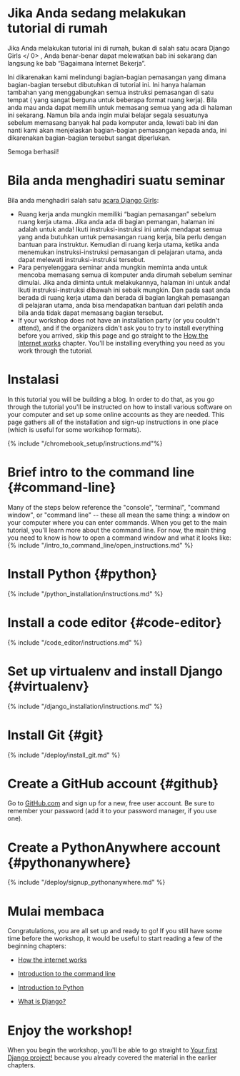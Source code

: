 # Jika Anda sedang melakukan tutorial di rumah

Jika Anda melakukan tutorial ini di rumah, bukan di salah satu acara  Django Girls </ 0> , Anda benar-benar dapat melewatkan bab ini sekarang dan langsung ke  bab “Bagaimana Internet Bekerja”.</p> 

Ini dikarenakan kami melindungi bagian-bagian pemasangan yang dimana bagian-bagian tersebut dibutuhkan di tutorial ini. Ini hanya halaman tambahan yang menggabungkan semua instruksi pemasangan di satu tempat ( yang sangat berguna untuk beberapa format ruang kerja). Bila anda mau anda dapat memilih untuk memasang semua yang ada di halaman ini sekarang. Namun bila anda ingin mulai belajar segala sesuatunya sebelum memasang banyak hal pada komputer anda, lewati bab ini dan nanti kami akan menjelaskan bagian-bagian pemasangan kepada anda, ini dikarenakan bagian-bagian tersebut sangat diperlukan.

Semoga berhasil!

# Bila anda menghadiri suatu seminar

Bila anda menghadiri salah satu [ acara Django Girls](https://djangogirls.org/events/):

* Ruang kerja anda mungkin memiliki “bagian pemasangan” sebelum ruang kerja utama. Jika anda ada di bagian pemangan, halaman ini adalah untuk anda! Ikuti instruksi-instruksi ini untuk mendapat semua yang anda butuhkan untuk pemasangan ruang kerja, bila perlu dengan bantuan para instruktur. Kemudian di ruang kerja utama, ketika anda menemukan instruksi-instruksi pemasangan di pelajaran utama, anda dapat melewati instruksi-instruksi tersebut.
* Para penyelenggara seminar anda mungkin meminta anda untuk mencoba memasang semua di komputer anda dirumah sebelum seminar dimulai. Jika anda diminta untuk melakukannya, halaman ini untuk anda! Ikuti instruksi-instruksi dibawah ini sebaik mungkin. Dan pada saat anda berada di ruang kerja utama dan berada di bagian langkah pemasangan di pelajaran utama, anda bisa mendapatkan bantuan dari pelatih anda bila anda tidak dapat memasang bagian tersebut.
* If your workshop does not have an installation party (or you couldn't attend), and if the organizers didn't ask you to try to install everything before you arrived, skip this page and go straight to the [How the Internet works](../how_the_internet_works/README.md) chapter. You'll be installing everything you need as you work through the tutorial.

# Instalasi

In this tutorial you will be building a blog. In order to do that, as you go through the tutorial you'll be instructed on how to install various software on your computer and set up some online accounts as they are needed. This page gathers all of the installation and sign-up instructions in one place (which is useful for some workshop formats).

<!--sec data-title="Chromebook setup (if you're using one)"
data-id="chromebook_setup" data-collapse=true ces--> {% include "/chromebook_setup/instructions.md"%} 

<!--endsec-->

# Brief intro to the command line {#command-line}

Many of the steps below reference the "console", "terminal", "command window", or "command line" -- these all mean the same thing: a window on your computer where you can enter commands. When you get to the main tutorial, you'll learn more about the command line. For now, the main thing you need to know is how to open a command window and what it looks like: {% include "/intro_to_command_line/open_instructions.md" %}

# Install Python {#python}

{% include "/python_installation/instructions.md" %}

# Install a code editor {#code-editor}

{% include "/code_editor/instructions.md" %}

# Set up virtualenv and install Django {#virtualenv}

{% include "/django_installation/instructions.md" %}

# Install Git {#git}

{% include "/deploy/install_git.md" %}

# Create a GitHub account {#github}

Go to [GitHub.com](https://www.github.com) and sign up for a new, free user account. Be sure to remember your password (add it to your password manager, if you use one).

# Create a PythonAnywhere account {#pythonanywhere}

{% include "/deploy/signup_pythonanywhere.md" %}

# Mulai membaca

Congratulations, you are all set up and ready to go! If you still have some time before the workshop, it would be useful to start reading a few of the beginning chapters:

* [How the internet works](../how_the_internet_works/README.md)

* [Introduction to the command line](../intro_to_command_line/README.md)

* [Introduction to Python](../python_introduction/README.md)

* [What is Django?](../django/README.md)

# Enjoy the workshop!

When you begin the workshop, you'll be able to go straight to [Your first Django project!](../django_start_project/README.md) because you already covered the material in the earlier chapters.
